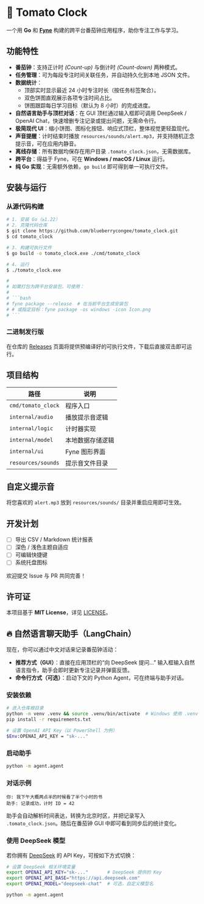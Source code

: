 # 🍅 Tomato Clock

一个用 **Go** 和 **[Fyne](https://fyne.io/)** 构建的跨平台番茄钟应用程序，助你专注工作与学习。

## 功能特性

- **番茄钟**：支持正计时 *(Count-up)* 与倒计时 *(Count-down)* 两种模式。
- **任务管理**：可为每段专注时间关联任务，并自动持久化到本地 JSON 文件。
- **数据统计**：
    - 顶部实时显示最近 24 小时专注时长（按任务标签聚合）。
    - 双色饼图直观展示各项专注时间占比。
    - 饼图跟踪每日学习目标（默认为 8 小时）的完成进度。
- **自然语言助手与顶栏对话**：在 GUI 顶栏通过输入框即可调用 DeepSeek / OpenAI Chat，快速增删专注记录或提出问题，无需命令行。
- **极简现代 UI**：缩小饼图、图标化按钮、响应式顶栏，整体视觉更轻盈现代。
- **声音提醒**：计时结束时播放 `resources/sounds/alert.mp3`，并支持随机正念提示音，可在应用内静音。
- **离线存储**：所有数据均保存在用户目录 `.tomato_clock.json`，无需数据库。
- **跨平台**：得益于 Fyne，可在 **Windows / macOS / Linux** 运行。
- **纯 Go 实现**：无需额外依赖，`go build` 即可得到单一可执行文件。

## 安装与运行

### 从源代码构建

```bash
# 1. 安装 Go（≥1.22）
# 2. 克隆代码仓库
$ git clone https://github.com/blueberrycongee/tomato_clock.git
$ cd tomato_clock

# 3. 构建可执行文件
$ go build -o tomato_clock.exe ./cmd/tomato_clock

# 4. 运行
$ ./tomato_clock.exe

#
# 如需打包为跨平台安装包，可使用：
#
# ```bash
# fyne package --release  # 在当前平台生成安装包
# # 或指定目标：fyne package -os windows -icon Icon.png
# ```
```

### 二进制发行版

在仓库的 [Releases](https://github.com/blueberrycongee/tomato_clock/releases) 页面将提供预编译好的可执行文件，下载后直接双击即可运行。

## 项目结构

| 路径 | 说明 |
|------|------|
| `cmd/tomato_clock` | 程序入口 |
| `internal/audio`   | 播放提示音逻辑 |
| `internal/logic`   | 计时器实现 |
| `internal/model`   | 本地数据存储逻辑 |
| `internal/ui`      | Fyne 图形界面 |
| `resources/sounds` | 提示音文件目录 |

## 自定义提示音

将您喜欢的 `alert.mp3` 放到 `resources/sounds/` 目录并重启应用即可生效。

## 开发计划

- [ ] 导出 CSV / Markdown 统计报表  
- [ ] 深色 / 浅色主题自适应  
- [ ] 可编辑快捷键  
- [ ] 系统托盘图标

欢迎提交 Issue 与 PR 共同完善！

## 许可证

本项目基于 **MIT License**，详见 [LICENSE](LICENSE)。 

## 🔥 自然语言聊天助手（LangChain）

现在，你可以通过中文对话来记录番茄钟活动：

* **推荐方式（GUI）**：直接在应用顶栏的“向 DeepSeek 提问…” 输入框输入自然语言指令，助手会即时更新专注记录并弹窗反馈。
* **命令行方式（可选）**：启动下文的 Python Agent，可在终端与助手对话。

### 安装依赖

```bash
# 进入仓库根目录
python -m venv .venv && source .venv/bin/activate  # Windows 使用 .venv\Scripts\activate
pip install -r requirements.txt

# 设置 OpenAI API Key（以 PowerShell 为例）
$Env:OPENAI_API_KEY = "sk-..."
```

### 启动助手

```bash
python -m agent.agent
```

### 对话示例

```text
你: 我下午大概两点半的时候看了半个小时的书
助手: 记录成功，计时 ID = 42
```

助手会自动解析时间表达，转换为北京时区，并把记录写入 `.tomato_clock.json`。随后在番茄钟 GUI 中即可看到同步后的统计变化。 

### 使用 DeepSeek 模型

若你拥有 [DeepSeek](https://deepseek.com/) 的 API Key，可按如下方式切换：

```bash
# 设置 DeepSeek 相关环境变量
export OPENAI_API_KEY="sk-..."       # DeepSeek 提供的 Key
export OPENAI_API_BASE="https://api.deepseek.com"
export OPENAI_MODEL="deepseek-chat"  # 可选，自定义模型名

python -m agent.agent
``` 